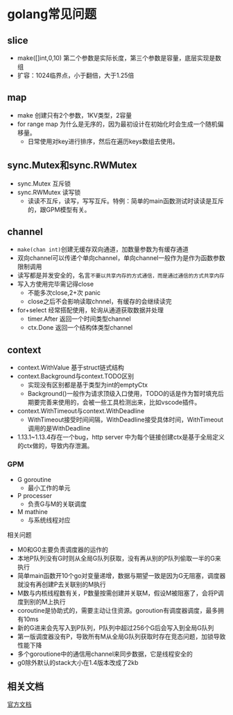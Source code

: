 # golang常见问题

## slice

- make([]int,0,10) 第二个参数是实际长度，第三个参数是容量，底层实现是数组
- 扩容：1024临界点，小于翻倍，大于1.25倍

## map

- make 创建只有2个参数，1KV类型，2容量
- for range map 为什么是无序的，因为最初设计在初始化时会生成一个随机偏移量。
  - 日常使用对key进行排序，然后在遍历keys数组去使用。

## sync.Mutex和sync.RWMutex

- sync.Mutex 互斥锁
- sync.RWMutex 读写锁
  - 读读不互斥，读写，写写互斥。特例：简单的main函数测试时读读是互斥的，跟GPM模型有关。

## channel

- `make(chan int)`创建无缓存双向通道，加数量参数为有缓存通道
- 双向channel可以传递个单向channel，单向channel一般作为是作为函数参数限制调用
- 读写都是并发安全的，名言`不要以共享内存的方式通信，而是通过通信的方式共享内存`
- 写入方使用完毕需记得close
  - 不能多次close,2+次 panic
  - close之后不会影响读取chnnel，有缓存的会继续读完
- for+select 经常搭配使用，轮询从通道获取数据并处理
  - timer.After 返回一个时间类型channel
  - ctx.Done 返回一个结构体类型channel

## context

- context.WithValue 基于struct链式结构
- context.Background与context.TODO区别
  - 实现没有区别都是基于类型为int的emptyCtx
  - Background()一般作为请求顶级入口使用，TODO的话是作为暂时填充后期要完善来使用的，会被一些工具检测出来，比如vscode插件。
- context.WithTimeout与context.WithDeadline
  - WithTimeout接受时间间隔，WithDeadline接受具体时间，WithTimeout调用的是WithDeadline
- 1.13.1~1.13.4存在一个bug，http server 中为每个链接创建ctx是基于全局定义的ctx做的，导致内存泄漏。


### GPM

- G goroutine
  - 最小工作的单元
- P processer
  - 负责G与M的关联调度
- M mathine
  - 与系统线程对应

相关问题

- M0和G0主要负责调度器的运作的
- 本地P队列没有G时则从全局G队列获取，没有再从别的P队列偷取一半的G来执行
- 简单main函数开10个go对变量递增，数据与期望一致是因为G无阻塞，调度器就没有再创建P去关联别的M执行
- M数与内核线程数有关，P数量按需创建并关联M，假设M被阻塞了，会将P调度到别的M上执行
- coroutine是协助式的，需要主动让住资源。goroution有调度器调度，最多拥有10ms
- 新的G进来会先写入到P队列，P队列中超过256个G后会写入到全局G队列
- 第一版调度器没有P，导致所有M从全局G队列获取时存在竞态问题，加锁导致性能下降
- 多个goroutione中的通信用channel来同步数据，它是线程安全的
- g0除外默认的stack大小在1.4版本改成了2kb


## 相关文档

[官方文档](https://golang.google.cn/doc/)